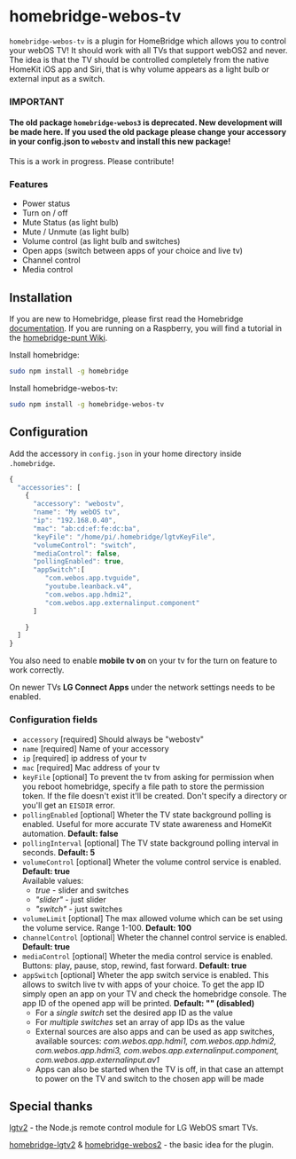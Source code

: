 # homebridge-webos-tv

`homebridge-webos-tv` is a plugin for HomeBridge which allows you to control your webOS TV! It should work with all TVs that support webOS2 and never.
The idea is that the TV should be controlled completely from the native HomeKit iOS app and Siri, that is why volume appears as a light bulb or external input as a switch.

### IMPORTANT

#### The old package ```homebridge-webos3``` is deprecated. New development will be made here. If you used the old package please change your accessory in your config.json to ```webostv``` and install this new package!

This is a work in progress. Please contribute!

### Features
* Power status
* Turn on / off
* Mute Status (as light bulb)
* Mute / Unmute (as light bulb)
* Volume control (as light bulb and switches)
* Open apps (switch between apps of your choice and live tv)
* Channel control
* Media control

## Installation

If you are new to Homebridge, please first read the Homebridge [documentation](https://www.npmjs.com/package/homebridge).
If you are running on a Raspberry, you will find a tutorial in the [homebridge-punt Wiki](https://github.com/cflurin/homebridge-punt/wiki/Running-Homebridge-on-a-Raspberry-Pi).

Install homebridge:
```sh
sudo npm install -g homebridge
```

Install homebridge-webos-tv:
```sh
sudo npm install -g homebridge-webos-tv
```

## Configuration

Add the accessory in `config.json` in your home directory inside `.homebridge`.

```js
{
  "accessories": [
    {
      "accessory": "webostv",
      "name": "My webOS tv",
      "ip": "192.168.0.40",
      "mac": "ab:cd:ef:fe:dc:ba",
      "keyFile": "/home/pi/.homebridge/lgtvKeyFile",
      "volumeControl": "switch",
      "mediaControl": false,
      "pollingEnabled": true,
      "appSwitch":[
         "com.webos.app.tvguide",
         "youtube.leanback.v4",
         "com.webos.app.hdmi2",
         "com.webos.app.externalinput.component"
      ]

    }
  ]  
}
```

You also need to enable **mobile tv on** on your tv for the turn on feature to work correctly.

On newer TVs **LG Connect Apps** under the network settings needs to be enabled.

### Configuration fields
- `accessory` [required]
Should always be "webostv"
- `name` [required]
Name of your accessory
- `ip` [required]
ip address of your tv
- `mac` [required]
Mac address of your tv
- `keyFile` [optional]
To prevent the tv from asking for permission when you reboot homebridge, specify a file path to store the permission token. If the file doesn't exist it'll be created. Don't specify a directory or you'll get an `EISDIR` error. 
- `pollingEnabled` [optional]
Wheter the TV state background polling is enabled. Useful for more accurate TV state awareness and HomeKit automation. **Default: false**
- `pollingInterval` [optional]
The TV state background polling interval in seconds. **Default: 5**
- `volumeControl` [optional]
Wheter the volume control service is enabled. **Default: true**  
Available values:
  - *true* - slider and switches 
  - *"slider"* - just slider
  - *"switch"* - just switches
- `volumeLimit` [optional]
The max allowed volume which can be set using the volume service. Range 1-100. **Default: 100**
- `channelControl` [optional]
Wheter the channel control service is enabled. **Default: true**
- `mediaControl` [optional]
Wheter the media control service is enabled. Buttons: play, pause, stop, rewind, fast forward. **Default: true**
- `appSwitch` [optional] 
Wheter the app switch service is enabled. This allows to switch live tv with apps of your choice. To get the app ID simply open an app on your TV and check the homebridge console. The app ID of the opened app will be printed. **Default: "" (disabled)**
  - For a *single switch*  set the desired app ID as the value
  - For *multiple switches* set an array of app IDs as the value
  - External sources are also apps and can be used as app switches, available sources: *com.webos.app.hdmi1, com.webos.app.hdmi2, com.webos.app.hdmi3, com.webos.app.externalinput.component, com.webos.app.externalinput.av1*
  - Apps can also be started when the TV is off, in that case an attempt to power on the TV and switch to the chosen app will be made

## Special thanks
[lgtv2](https://github.com/hobbyquaker/lgtv2) - the Node.js remote control module for LG WebOS smart TVs.

[homebridge-lgtv2](https://github.com/alessiodionisi/homebridge-lgtv2) & [homebridge-webos2](https://github.com/zwerch/homebridge-webos2) - the basic idea for the plugin.
